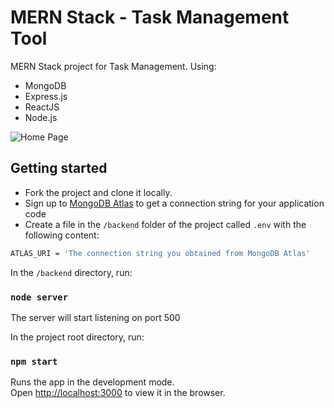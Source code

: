 # MERN Stack - Task Management Tool

MERN Stack project for Task Management.
Using:
- MongoDB
- Express.js
- ReactJS
- Node.js

![Home Page](https://github.com/nir11/MERN_Stack-TaskManagementTool/screenshors/screenshot.PNG)

## Getting started

- Fork the project and clone it locally.
- Sign up to [MongoDB Atlas](https://www.mongodb.com/cloud/atlas) to get a connection string for your application code
- Create a file in the `/backend` folder of the project called `.env` with the following content:
```sh
ATLAS_URI = 'The connection string you obtained from MongoDB Atlas'
```

In the `/backend` directory, run:
### `node server`
The server will start listening on port 500

In the project root directory, run:
### `npm start`
Runs the app in the development mode.<br />
Open [http://localhost:3000](http://localhost:3000) to view it in the browser.
